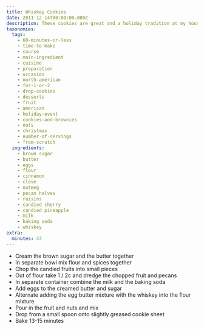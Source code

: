```yaml
---
title: Whiskey Cookies
date: 2011-12-14T00:00:00.000Z
description: These cookies are great and a holiday tradition at my house.
taxonomies:
  tags:
    - 60-minutes-or-less
    - time-to-make
    - course
    - main-ingredient
    - cuisine
    - preparation
    - occasion
    - north-american
    - for-1-or-2
    - drop-cookies
    - desserts
    - fruit
    - american
    - holiday-event
    - cookies-and-brownies
    - nuts
    - christmas
    - number-of-servings
    - from-scratch
  ingredients:
    - brown sugar
    - butter
    - eggs
    - flour
    - cinnamon
    - clove
    - nutmeg
    - pecan halves
    - raisins
    - candied cherry
    - candied pineapple
    - milk
    - baking soda
    - whiskey
extra:
  minutes: 43
---
```

 - Cream the brown sugar and the butter together
 - In separate bowl mix flour and spices together
 - Chop the candied fruits into small pieces
 - Out of flour take 1 / 2c and dredge the chopped fruit and pecans
 - In separate container combine the milk and the baking soda
 - Add eggs to the creamed butter and sugar
 - Alternate adding the egg butter mixture with the whiskey into the flour mixture
 - Pour in the fruit and nuts and mix
 - Drop from a small spoon onto slightly greased cookie sheet
 - Bake 13-15 minutes
